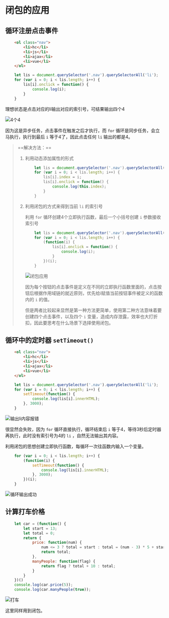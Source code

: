 # 闭包的应用

## 循环注册点击事件

<!--点击li输出索引号-->

```html
    <ol class="nav">
        <li>hc</li>
        <li>js</li>
        <li>ajax</li>
        <li>vue</li>
    </ol>
```

```js
    let lis = document.querySelector('.nav').querySelectorAll('li');
    for (var i = 0; i < lis.length; i++) {
        lis[i].onclick = function() {
            console.log(i);
        }
    }
```

理想状态是点击对应的li输出对应的索引号，可结果输出四个4

![4个4](https://i.loli.net/2021/10/16/1E7A96brUZNFYgT.png)

因为这是异步任务，点击事件在触发之后才执行，而 `for` 循环是同步任务，会立马执行，执行到最后 `i` 等于4了，因此点击任何 `li` 输出的都是4。

> ==解决方法：==
>
> 1. 利用动态添加属性的形式
>
>    ```js
>        let lis = document.querySelector('.nav').querySelectorAll('li');
>        for (var i = 0; i < lis.length; i++) {
>            lis[i].index = i;
>            lis[i].onclick = function() {
>                console.log(this.index);
>            }
>        }
>    ```
>
> 2. 利用闭包的方式来得到当前 `li` 的索引号
>
>    利用 `for` 循环创建4个立即执行函数，最后一个小括号创建 `i` 参数接收索引号
>
>    ```js
>        let lis = document.querySelector('.nav').querySelectorAll('li');
>        for (var i = 0; i < lis.length; i++) {
>            (function(i) {
>                lis[i].onclick = function() {
>                    console.log(i);
>                }
>            })(i);
>        }
>    ```
>
>    ![闭包应用](https://i.loli.net/2021/10/16/nsYRx9VWuSd7FZw.png)
>
>    因为每个按钮的点击事件是定义在不同的立即执行函数里面的，点击按钮后根据作用域链的就近原则，优先给i赋值当前按钮事件被定义的函数内的 `i` 的值。
>
>    但是两者比较起来显然是第一种方法更简单，使用第二种方法意味着要创建四个点击事件，以及四个 `i` 变量，造成内存泄露，效率也大打折扣，因此要思考在什么场景下选择使用闭包。

## 循环中的定时器 `setTimeout()`

<!--3秒钟之后打印所有li元素的内容-->

```html
    <ol class="nav">
        <li>hc</li>
        <li>js</li>
        <li>ajax</li>
        <li>vue</li>
    </ol>
```

```js
    let lis = document.querySelector('.nav').querySelectorAll('li');
    for (var i = 0; i < lis.length; i++) {
        setTimeout(function() {
            console.log(lis[i].innerHTML);
        }, 3000);
    }
```

![输出li内容报错](https://i.loli.net/2021/10/16/dHjW3iRMhxbI8nu.png)

很显然会失败，因为 `for` 循环直接执行，循环结束后 `i` 等于4，等待3秒后定时器再执行，此时没有索引号为4的 `li` ，自然无法输出其内容。

利用闭包的思想创建立即执行函数，每循环一次往函数内输入一个变量。

```js
    for (var i = 0; i < lis.length; i++) {
        (function(i) {
            setTimeout(function() {
                console.log(lis[i].innerHTML);
            }, 3000);
        })(i);
    }
```

![循环输出成功](https://i.loli.net/2021/10/16/MkGgSKDvFqOxuHB.png)

## 计算打车价格

<!--打车起步价13元（3公里内），之后每多一公里加5元，用户输入公里数就可计算打车价格，如果拥堵则加10元-->

```js
    let car = (function() {
        let start = 13;
        let total = 0;
        return {
            price: function(num) {
                num <= 3 ? total = start : total = (num - 3) * 5 + start;
                return total;
            },
            manyPeople: function(flag) {
                return flag ? total + 10 : total;
            }
        }
    })()
    console.log(car.price(5));
    console.log(car.manyPeople(true));
```

![打车](https://i.loli.net/2021/10/16/UBt85ka2xIXWmlo.png)

这里同样用到闭包。
